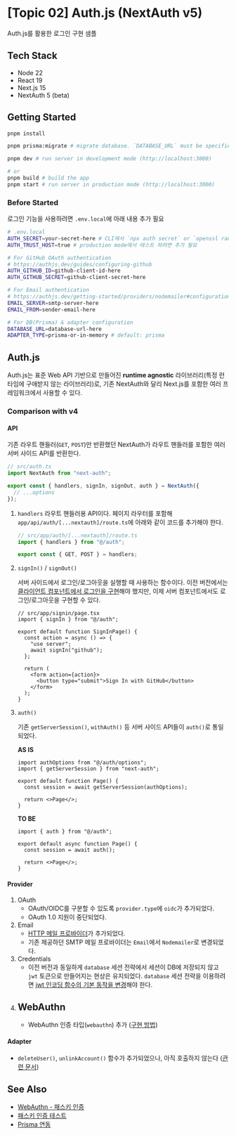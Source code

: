 # [Topic 02] Auth.js (NextAuth v5)

Auth.js를 활용한 로그인 구현 샘플

## Tech Stack

- Node 22
- React 19
- Next.js 15
- NextAuth 5 (beta)

## Getting Started

```bash
pnpm install

pnpm prisma:migrate # migrate database. `DATABASE_URL` must be specified.

pnpm dev # run server in development mode (http://localhost:3000)

# or
pnpm build # build the app
pnpm start # run server in production mode (http://localhost:3000)
```

### Before Started

로그인 기능을 사용하려면 `.env.local`에 아래 내용 추가 필요

```bash
# .env.local
AUTH_SECRET=your-secret-here # CLI에서 `npx auth secret` or `openssl rand -hex 32` 실행해 추가
AUTH_TRUST_HOST=true # production mode에서 테스트 하려면 추가 필요

# For GitHub OAuth authentication
# https://authjs.dev/guides/configuring-github
AUTH_GITHUB_ID=github-client-id-here
AUTH_GITHUB_SECRET=github-client-secret-here

# For Email authentication
# https://authjs.dev/getting-started/providers/nodemailer#configuration
EMAIL_SERVER=smtp-server-here
EMAIL_FROM=sender-email-here

# For DB(Prisma) & adapter configuration
DATABASE_URL=database-url-here
ADAPTER_TYPE=prisma-or-in-memory # default: prisma
```

## Auth.js

Auth.js는 표준 Web API 기반으로 만들어진 **runtime agnostic** 라이브러리(특정 런타임에 구애받지 않는 라이브러리)로, 기존 NextAuth와 달리 Next.js를 포함한 여러 프레임워크에서 사용할 수 있다.

### Comparison with v4

#### API

기존 라우트 핸들러(`GET`, `POST`)만 반환했던 NextAuth가 라우트 핸들러를 포함한 여러 서버 사이드 API를 반환한다.

```ts
// src/auth.ts
import NextAuth from "next-auth";

export const { handlers, signIn, signOut, auth } = NextAuth({
  // ...options
});
```

1. `handlers`
   라우트 핸들러용 API이다. 페이지 라우터를 포함해 `app/api/auth/[...nextauth]/route.ts`에 아래와 같이 코드를 추가해야 한다.

   ```ts
   // src/app/auth/[...nextauth]/route.ts
   import { handlers } from "@/auth";

   export const { GET, POST } = handlers;
   ```

2. `signIn()` / `signOut()`

   서버 사이드에서 로그인/로그아웃을 실행할 때 사용하는 함수이다. 이전 버전에서는 [클라이언트 컴포넌트에서 로그인을 구현](../01-next-auth/docs/custom-signin-page.md)해야 했지만, 이제 서버 컴포넌트에서도 로그인/로그아웃을 구현할 수 있다.

   ```tsx
   // src/app/signin/page.tsx
   import { signIn } from "@/auth";

   export default function SignInPage() {
     const action = async () => {
       "use server";
       await signIn("github");
     };

     return (
       <form action={action}>
         <button type="submit">Sign In with GitHub</button>
       </form>
     );
   }
   ```

3. `auth()`

   기존 `getServerSession()`, `withAuth()` 등 서버 사이드 API들이 `auth()`로 통일되었다.

   **AS IS**

   ```tsx
   import authOptions from "@/auth/options";
   import { getServerSession } from "next-auth";

   export default function Page() {
     const session = await getServerSession(authOptions);

     return <>Page</>;
   }
   ```

   **TO BE**

   ```tsx
   import { auth } from "@/auth";

   export default async function Page() {
     const session = await auth();

     return <>Page</>;
   }
   ```

#### Provider

1. OAuth
   - OAuth/OIDC를 구분할 수 있도록 `provider.type`에 `oidc`가 추가되었다.
   - OAuth 1.0 지원이 중단되었다.
2. Email
   - [HTTP 메일 프로바이더](https://authjs.dev/guides/configuring-http-email)가 추가되었다.
   - 기존 제공하던 SMTP 메일 프로바이더는 `Email`에서 `Nodemailer`로 변경되었다.
3. Credentials
   - 이전 버전과 동일하게 `database` 세션 전략에서 세션이 DB에 저장되지 않고 `jwt` 토큰으로 만들어지는 현상은 유지되었다. `database` 세션 전략을 이용하려면 [jwt 인코딩 함수의 기본 동작을 변경](../01-next-auth/docs/credentials-with-db.md)해야 한다.
4. ## WebAuthn
   - WebAuthn 인증 타입(`webauthn`) 추가 ([구현 방법](./docs/webauthn.md))

#### Adapter

- `deleteUser()`, `unlinkAccount()` 함수가 추가되었으나, 아직 호출하지 않는다 ([관련 문서](https://authjs.dev/guides/creating-a-database-adapter))

## See Also

- [WebAuthn - 패스키 인증](./docs/webauthn.md)
- [패스키 인증 테스트](./docs/passkey-test.md)
- [Prisma 연동](./docs/prisma.md)
